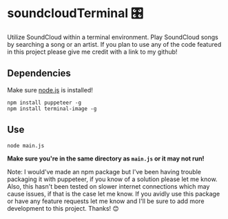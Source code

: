# soundcloudTerminal  🎛️
Utilize SoundCloud within a terminal environment. Play SoundCloud songs by searching a song or an artist. If you plan to use any of the code featured in this project please give me credit with a link to my github!

## Dependencies
Make sure [node.js](https://nodejs.org/en/download/) is installed!
```
npm install puppeteer -g
npm install terminal-image -g
```

## Use
```
node main.js
```
**Make sure you're in the same directory as ```main.js``` or it may not run!**

Note: I would've made an npm package but I've been having trouble packaging it with puppeteer, if you know of a solution please let me know. Also, this hasn't been tested on slower internet connections which may cause issues, if that is the case let me know. If you avidly use this package or have any feature requests let me know and I'll be sure to add more development to this project. Thanks! :blush:
